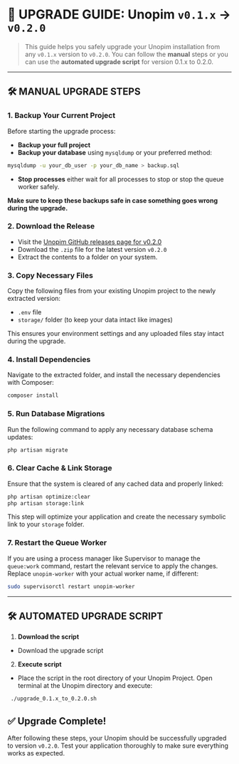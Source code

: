 # 🔼 UPGRADE GUIDE: Unopim `v0.1.x` → `v0.2.0`

> This guide helps you safely upgrade your Unopim installation from any `v0.1.x` version to `v0.2.0`. You can follow the **manual** steps or you can use the **automated upgrade script** for version 0.1.x to 0.2.0.

---

## 🛠️ MANUAL UPGRADE STEPS

### 1. **Backup Your Current Project**

Before starting the upgrade process:

* **Backup your full project**
* **Backup your database** using `mysqldump` or your preferred method:

```bash
mysqldump -u your_db_user -p your_db_name > backup.sql
```
* **Stop processes** either wait for all processes to stop or stop the queue worker safely.

**Make sure to keep these backups safe in case something goes wrong during the upgrade.**

### 2. **Download the Release**

* Visit the [Unopim GitHub releases page for v0.2.0](https://github.com/unopim/unopim/archive/refs/tags/v0.2.0.zip)
* Download the `.zip` file for the latest version `v0.2.0`
* Extract the contents to a folder on your system.

### 3. **Copy Necessary Files**

Copy the following files from your existing Unopim project to the newly extracted version:

* `.env` file
* `storage/` folder (to keep your data intact like images)

This ensures your environment settings and any uploaded files stay intact during the upgrade.

### 4. **Install Dependencies**

Navigate to the extracted folder, and install the necessary dependencies with Composer:

```bash
composer install
```

### 5. **Run Database Migrations**

Run the following command to apply any necessary database schema updates:

```bash
php artisan migrate
```

### 6. **Clear Cache & Link Storage**

Ensure that the system is cleared of any cached data and properly linked:

```bash
php artisan optimize:clear
php artisan storage:link
```

This step will optimize your application and create the necessary symbolic link to your `storage` folder.

### 7. **Restart the Queue Worker**

If you are using a process manager like Supervisor to manage the `queue:work` command, restart the relevant service to apply the changes. Replace `unopim-worker` with your actual worker name, if different:

```bash
sudo supervisorctl restart unopim-worker
```

---

## 🛠️ AUTOMATED UPGRADE SCRIPT

1. **Download the script**
* Download the upgrade script

2. **Execute script**
* Place the script in the root directory of your Unopim Project. Open terminal at the Unopim directory and execute:

```bash
 ./upgrade_0.1.x_to_0.2.0.sh
```

## ✅ Upgrade Complete!

After following these steps, your Unopim should be successfully upgraded to version `v0.2.0`. Test your application thoroughly to make sure everything works as expected.

